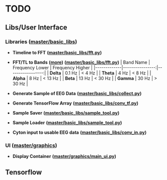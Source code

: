 # TODO
## Libs/User Interface
### Libraries ([master/basic_libs](./basic_libs))
 - **Timeline to FFT** **([master/basic_libs/fft.py](./basic_libs/fft.py))**
 - **FFT/TL to Bands** **([more](https://de.wikipedia.org/wiki/Elektroenzephalografie))** **([master/basic_libs/fft.py](./basic_libs/fft.py))**
   | Band Name   | Frequency Lower | Frequency Higher |
   |-------------|----------------:|-----------------:|
   | **Delta**   |          0.1 Hz |           < 4 Hz |
   | **Theta**   |            4 Hz |           < 8 Hz |
   | **Alpha**   |            8 Hz |          < 13 Hz |
   | **Beta**    |           13 Hz |          < 30 Hz |
   | **Gamma**   |           30 Hz |          > 30 Hz |

 - **Generate Sample of EEG Data** **([master/basic_libs/collect.py](./basic_libs/collect.py))**
 - **Generate TensorFlow Array** **([master/basic_libs/conv_tf.py](./basic_libs/conv_tf.py))**
 - **Sample Saver** **([master/basic_libs/sample_tool.py](./basic_libs/sample_tool.py))**
 - **Sample Loader** **([master/basic_libs/sample_tool.py](./basic_libs/sample_tool.py))**
 - **Cyton input to usable EEG data** **([master/basic_libs/conv_in.py](./basic_libs/sample_tool.py))**

### UI ([master/graphics](./graphics))
 - **Display Container** **([master/graphics/main_ui.py](./graphics/main_ui.py))**

## Tensorflow